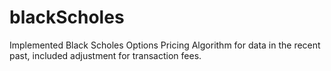 # blackScholes
Implemented Black Scholes Options Pricing Algorithm for data in the recent past, included adjustment for transaction fees.
